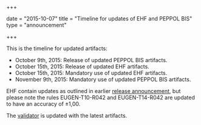+++

date = "2015-10-07"
title = "Timeline for updates of EHF and PEPPOL BIS"
type = "announcement"

+++

This is the timeline for updated artifacts:

* October 9th, 2015: Release of updated PEPPOL BIS artifacts.
* October 15th, 2015: Release of updated EHF artifacts.
* October 15th, 2015: Mandatory use of updated EHF artifacts.
* November 9th, 2015: Mandatory use of updated PEPPOL BIS artifacts.

EHF contain updates as outlined in earlier [release announcement](/ehf/announcement/2015-08-20-release-of-revisions/), but please note the rules EUGEN-T10-R042 and EUGEN-T14-R042 are updated to have an accuracy of &plusmn;1,00.

The [validator](https://test-vefa.difi.no/validator/) is updated with the latest artifacts.